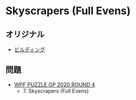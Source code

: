 # Skyscrapers (Full Evens)

## オリジナル
- [ビルディング](skyscrapers.md)

## 問題
- [WPF PUZZLE GP 2020 ROUND 4](../questions/wpfpgp2020_4.md)
	- 7\. Skyscrapers (Full Evens)
